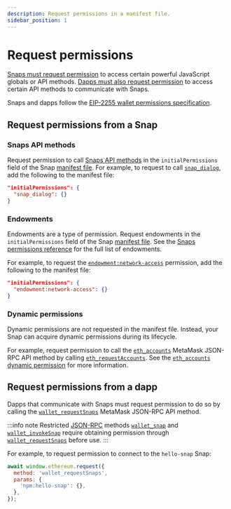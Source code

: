 ```yaml
---
description: Request permissions in a manifest file.
sidebar_position: 1
---
```


# Request permissions

[Snaps must request permission](#request-permissions-from-a-snap) to access certain powerful
JavaScript globals or API methods.
[Dapps must also request permission](#request-permissions-from-a-dapp) to access certain API methods
to communicate with Snaps.

Snaps and dapps follow the [EIP-2255 wallet permissions specification](https://eips.ethereum.org/EIPS/eip-2255).

## Request permissions from a Snap

### Snaps API methods

Request permission to call [Snaps API methods](../reference/snaps-api.md) in the
`initialPermissions` field of the Snap [manifest file](../learn/about-snaps/files.md#manifest-file).
For example, to request to call [`snap_dialog`](../reference/snaps-api.md#snap_dialog), add the
following to the manifest file:

```json title="snap.manifest.json"
"initialPermissions": {
  "snap_dialog": {}
}
```

### Endowments

Endowments are a type of permission.
Request endowments in the `initialPermissions` field of the Snap
[manifest file](../learn/about-snaps/files.md#manifest-file).
See the [Snaps permissions reference](../reference/permissions.md) for the full list of endowments.

For example, to request the [`endowment:network-access`](../reference/permissions.md#endowmentnetwork-access)
permission, add the following to the manifest file:

```json title="snap.manifest.json"
"initialPermissions": {
  "endowment:network-access": {}
}
```

### Dynamic permissions

Dynamic permissions are not requested in the manifest file.
Instead, your Snap can acquire dynamic permissions during its lifecycle.

For example, request permission to call the [`eth_accounts`](/wallet/reference/eth_accounts)
MetaMask JSON-RPC API method by calling [`eth_requestAccounts`](/wallet/reference/eth_requestaccounts).
See the [`eth_accounts` dynamic permission](../reference/permissions.md#eth_accounts) for more information.

## Request permissions from a dapp

Dapps that communicate with Snaps must request permission to do so by calling the
[`wallet_requestSnaps`](/wallet/reference/wallet_requestsnaps) MetaMask JSON-RPC API method.

:::info note
Restricted [JSON-RPC](/wallet/reference/json-rpc-api) methods [`wallet_snap`](/wallet/reference/wallet_snap) 
and [`wallet_invokeSnap`](/wallet/reference/wallet_invokesnap) require obtaining permission 
through [`wallet_requestSnaps`](/wallet/reference/wallet_requestSnaps) before use.
:::

For example, to request permission to connect to the `hello-snap` Snap:

```js title="index.js"
await window.ethereum.request({
  method: 'wallet_requestSnaps',
  params: {
    'npm:hello-snap': {},
  },
});
```
